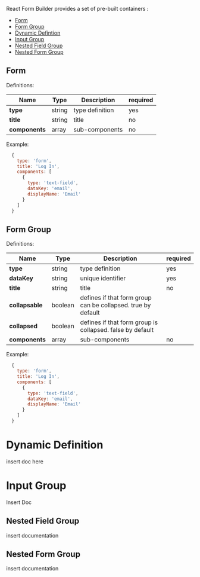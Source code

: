 React Form Builder provides a set of pre-built containers :

 - [Form](#form)
 - [Form Group](#form-group)
 - [Dynamic Defintion](#dynamic-definition)
 - [Input Group](#input-group)
 - [Nested Field Group](#nested-field-group)
 - [Nested Form Group](#nested-form-group)

## Form

Definitions:

Name       | Type      | Description | required
---------- | ----------|---------- | ----------
**type** | string | type definition | yes
**title** | string | title | no
**components** | array | sub-components | no

Example:

```javascript
  {
    type: 'form',
    title: 'Log In',
    components: [
      {
        type: 'text-field',
        dataKey: 'email',
        displayName: 'Email'
      }
    ]
  }
```

## Form Group

Definitions:

Name       | Type      | Description | required
---------- | ----------|---------- | ----------
**type** | string | type definition | yes
**dataKey** | string | unique identifier | yes
**title** | string | title | no
**collapsable** | boolean | defines if that form group can be collapsed. true by default
**collapsed** | boolean | defines if that form group is collapsed. false by default
**components** | array | sub-components | no

Example:

```javascript
  {
    type: 'form',
    title: 'Log In',
    components: [
      {
        type: 'text-field',
        dataKey: 'email',
        displayName: 'Email'
      }
    ]
  }
```

# Dynamic Definition

insert doc here

# Input Group

Insert Doc

## Nested Field Group

insert documentation

## Nested Form Group

insert documentation
